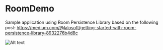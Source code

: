 # RoomDemo
Sample application using Room Persistence Library based on the following post: 
https://medium.com/@lalosoft/getting-started-with-room-persistence-library-8932276b4d8c

![Alt text](https://github.com/gonzalonm/RoomDemo/blob/master/home.png?raw=true "Optional Title")

